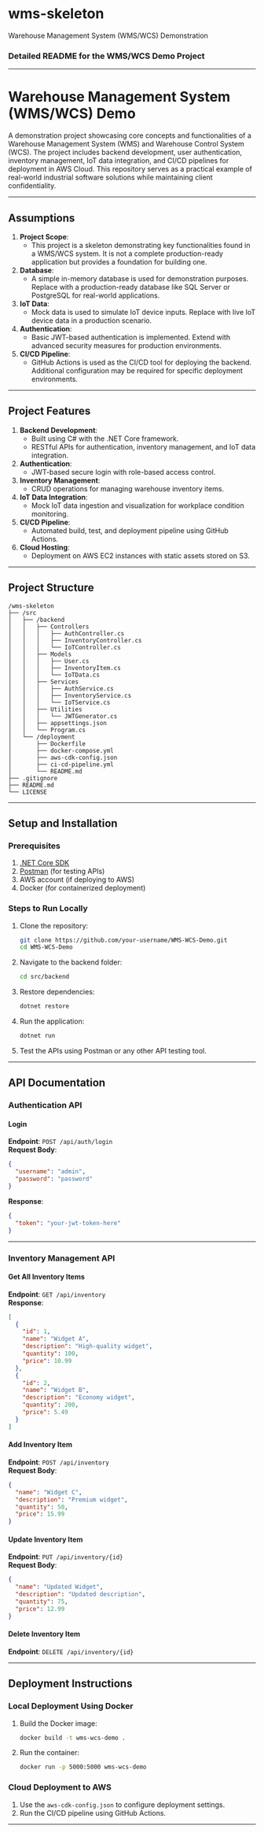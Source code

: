 # wms-skeleton
Warehouse Management System (WMS/WCS) Demonstration

### Detailed README for the WMS/WCS Demo Project

---

# **Warehouse Management System (WMS/WCS) Demo**
A demonstration project showcasing core concepts and functionalities of a Warehouse Management System (WMS) and Warehouse Control System (WCS). The project includes backend development, user authentication, inventory management, IoT data integration, and CI/CD pipelines for deployment in AWS Cloud. This repository serves as a practical example of real-world industrial software solutions while maintaining client confidentiality.

---

## **Assumptions**
1. **Project Scope**: 
   - This project is a skeleton demonstrating key functionalities found in a WMS/WCS system. It is not a complete production-ready application but provides a foundation for building one.
2. **Database**: 
   - A simple in-memory database is used for demonstration purposes. Replace with a production-ready database like SQL Server or PostgreSQL for real-world applications.
3. **IoT Data**: 
   - Mock data is used to simulate IoT device inputs. Replace with live IoT device data in a production scenario.
4. **Authentication**: 
   - Basic JWT-based authentication is implemented. Extend with advanced security measures for production environments.
5. **CI/CD Pipeline**:
   - GitHub Actions is used as the CI/CD tool for deploying the backend. Additional configuration may be required for specific deployment environments.

---

## **Project Features**
1. **Backend Development**:
   - Built using C# with the .NET Core framework.
   - RESTful APIs for authentication, inventory management, and IoT data integration.
2. **Authentication**:
   - JWT-based secure login with role-based access control.
3. **Inventory Management**:
   - CRUD operations for managing warehouse inventory items.
4. **IoT Data Integration**:
   - Mock IoT data ingestion and visualization for workplace condition monitoring.
5. **CI/CD Pipeline**:
   - Automated build, test, and deployment pipeline using GitHub Actions.
6. **Cloud Hosting**:
   - Deployment on AWS EC2 instances with static assets stored on S3.

---

## **Project Structure**

```plaintext
/wms-skeleton
├── /src
│   ├── /backend
│   │   ├── Controllers
│   │   │   ├── AuthController.cs
│   │   │   ├── InventoryController.cs
│   │   │   └── IoTController.cs
│   │   ├── Models
│   │   │   ├── User.cs
│   │   │   ├── InventoryItem.cs
│   │   │   └── IoTData.cs
│   │   ├── Services
│   │   │   ├── AuthService.cs
│   │   │   ├── InventoryService.cs
│   │   │   └── IoTService.cs
│   │   ├── Utilities
│   │   │   └── JWTGenerator.cs
│   │   ├── appsettings.json
│   │   └── Program.cs
│   └── /deployment
│       ├── Dockerfile
│       ├── docker-compose.yml
│       ├── aws-cdk-config.json
│       ├── ci-cd-pipeline.yml
│       └── README.md
├── .gitignore
├── README.md
└── LICENSE
```

---

## **Setup and Installation**

### **Prerequisites**
1. [.NET Core SDK](https://dotnet.microsoft.com/download)
2. [Postman](https://www.postman.com/) (for testing APIs)
3. AWS account (if deploying to AWS)
4. Docker (for containerized deployment)

### **Steps to Run Locally**
1. Clone the repository:
   ```bash
   git clone https://github.com/your-username/WMS-WCS-Demo.git
   cd WMS-WCS-Demo
   ```

2. Navigate to the backend folder:
   ```bash
   cd src/backend
   ```

3. Restore dependencies:
   ```bash
   dotnet restore
   ```

4. Run the application:
   ```bash
   dotnet run
   ```

5. Test the APIs using Postman or any other API testing tool.

---

## **API Documentation**

### **Authentication API**

#### **Login**
**Endpoint**: `POST /api/auth/login`  
**Request Body**:
```json
{
  "username": "admin",
  "password": "password"
}
```
**Response**:
```json
{
  "token": "your-jwt-token-here"
}
```

---

### **Inventory Management API**

#### **Get All Inventory Items**
**Endpoint**: `GET /api/inventory`  
**Response**:
```json
[
  {
    "id": 1,
    "name": "Widget A",
    "description": "High-quality widget",
    "quantity": 100,
    "price": 10.99
  },
  {
    "id": 2,
    "name": "Widget B",
    "description": "Economy widget",
    "quantity": 200,
    "price": 5.49
  }
]
```

#### **Add Inventory Item**
**Endpoint**: `POST /api/inventory`  
**Request Body**:
```json
{
  "name": "Widget C",
  "description": "Premium widget",
  "quantity": 50,
  "price": 15.99
}
```

#### **Update Inventory Item**
**Endpoint**: `PUT /api/inventory/{id}`  
**Request Body**:
```json
{
  "name": "Updated Widget",
  "description": "Updated description",
  "quantity": 75,
  "price": 12.99
}
```

#### **Delete Inventory Item**
**Endpoint**: `DELETE /api/inventory/{id}`  

---

## **Deployment Instructions**

### **Local Deployment Using Docker**
1. Build the Docker image:
   ```bash
   docker build -t wms-wcs-demo .
   ```

2. Run the container:
   ```bash
   docker run -p 5000:5000 wms-wcs-demo
   ```

### **Cloud Deployment to AWS**
1. Use the `aws-cdk-config.json` to configure deployment settings.
2. Run the CI/CD pipeline using GitHub Actions.

---
